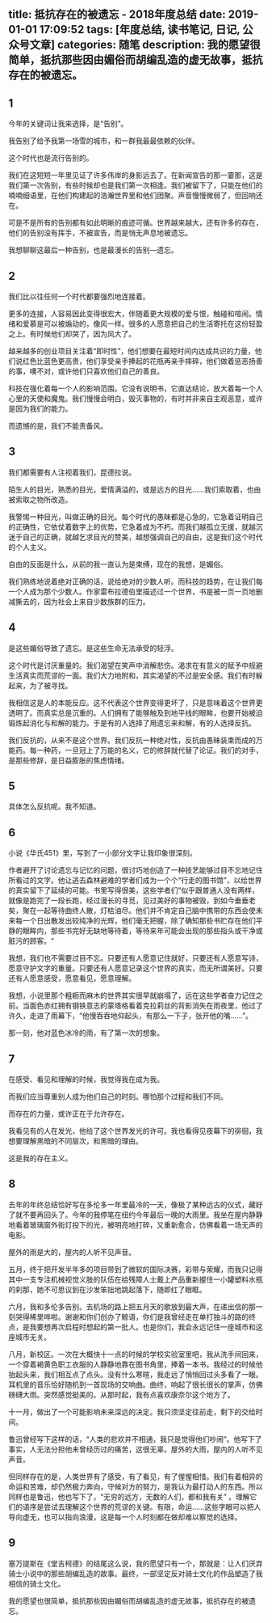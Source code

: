 title: 抵抗存在的被遗忘 - 2018年度总结
date: 2019-01-01 17:09:52
tags: [年度总结, 读书笔记, 日记, 公众号文章]
categories: 随笔
description: 我的愿望很简单，抵抗那些因由媚俗而胡编乱造的虚无故事，抵抗存在的被遗忘。
---

## 1

今年的关键词让我来选择，是“告别”。

我告别了给予我第一场雪的城市，和一群我最最依赖的伙伴。

这个时代也是流行告别的。

我们在这短短一年里见证了许多伟岸的身影远去了。在新闻宣告的那一霎那，这是我们第一次告别，有些时候却也是我们第一次相逢。我们被留下了，只能在他们的喃喃细语里，在他们构建起的浩瀚世界里和他们团聚。声音慢慢微弱了，但回响还在。

可是不是所有的告别都有如此明晰的痕迹可循。世界越来越大，还有许多的存在，他们的告别没有挥手，不被宣告，而是悄无声息地被遗忘。

我想聊聊这最后一种告别，也是最漫长的告别—遗忘。

## 2

我们比以往任何一个时代都要强烈地连接着。

更多的连接，人容易因此变得很宏大，伴随着更大规模的爱与恨，触碰和喧闹。情绪和爱慕是可以被煽动的，像风一样。很多的人愿意把自己的生活寄托在这份轻盈之上。有时候他们却哭了，因为风大了。

越来越多的创业项目关注着“即时性”，他们想要在最短时间内达成共识的力量，他们说红色比蓝色更高贵，他们享受亲手捧起的花瓶再亲手摔碎，他们做着惩恶扬善的事，噢不对，或许他们只喜欢他们自己的善良。

科技在强化着每一个人的影响范围。它没有说明书，它直达结论，放大着每一个人心里的天使和魔鬼。我们慢慢会明白，毁灭事物的，有时并非来自主观恶意，或许是因为我们的能力。

而遗憾的是，我们不能责备风。

## 3

我们都需要有人注视着我们，昆德拉说。

陌生人的目光，熟悉的目光，爱情满溢的，或是远方的目光……我们索取着，也由被索取之物所改造。

我警惕一种目光，叫做正确的目光。每个时代的愚昧都是心急的，它急着证明自己的正确性，它依仗着数字上的优势，它急着成为不朽。而我们越孤立无援，就越沉迷于自己的正确，就越乞求目光的赞美，越想强调自己的自由，这是我们这个时代的个人主义。

自由的反面是什么，从前的我一直认为是束缚，现在的我想，是媚俗。

我们熟练地说着绝对正确的话，说给绝对的少数人听。而科技的趋势，在让我们每一个人成为那个少数人。作家雷布拉德伯里描述过一个世界，书是被一页一页地删减撕去的，因为社会上来自少数族群的压力。

## 4

是这些媚俗导致了遗忘。是这些生命无法承受的轻浮。

这个时代是讨厌重量的。我们渴望在笑声中消解悲伤。渴求在有意义的赋予中规避生活真实而荒谬的一面。我们大力地附和，其实渴望的不过是安全感。我们有时躲起来，为了被寻找。

我相信这是人的本能反应。这不代表这个世界变得更坏了，只是意味着这个世界更透明了。而真实总是沉重的。人们拥有了能够触及到地平线的眼眸，也要开始被迫锻炼起消化与和解的能力。于是有的人选择了用遗忘来和解，有的人选择反抗。

我们反抗的，从来不是这个世界。我们反抗一种绝对性，反抗由愚昧装束而成的万能药。每一种药，一旦冠上了万能的名义，它的修辞就代替了论证。我们的对手，是那些修辞，是日益膨胀的焦虑情绪。

## 5

具体怎么反抗呢。我不知道。

## 6

小说《华氏451》里，写到了一小部分文字让我印象很深刻。

作者避开了讨论遗忘与记忆的问题，很讨巧地创造了一种技艺能够过目不忘地记住所看过的文字。他让逃去森林避难的学者们成为一个个“行走的图书馆”，以给世界的真实留下了延续的可能。书里写得很美，这些学者们”似乎跟普通人没有两样，就像是跑完了一段长跑，经过漫长的寻觅，见过美好的事物被毁，到如今垂垂老矣，聚在一起等待曲终人散，灯枯油尽。他们并不肯定自己脑中携带的东西会使未来每一个日出散发出较纯净的光辉，他们毫无把握，除了确知那些书贮存在他们平静的眼眸内，那些书完好无缺地等待着，等待来年可能会出现的那些指头或干净或脏污的顾客。“

我想，我们也不需要过目不忘。只要还有人愿意记住就好，只要还有人愿意写诗，愿意守护文字的重量。只要还有人愿意记录这个世界的真实，而无所谓美好。只要还有人愿意感受，愿意看见，愿意理解。

我想，小说里那个粗粝而麻木的世界其实很早就崩塌了，远在这些学者奋力记住之前。当面色赤红拥有钢铁意志的蒙塔格看着克拉莉丝的背影消失在雨夜里，他过了许久，走进了雨幕下，“他慢吞吞地仰起头，有那么一下子，张开他的嘴……”。

那一刻，他对蓝色冰冷的雨，有了第一次的想象。

## 7

在感受、看见和理解的时候，我觉得我在成为我。

而我们应当尊重别人成为他们自己的时刻。哪怕那个过程和我们不同。

而存在的力量，或许正在于允许存在。

我看见有的人在发光，他给了这个世界发光的许可。我也看得见夜幕下的徘徊，我想要理解黑暗的不同层次，和黑暗的理由。

这是我的存在主义。

## 8

去年的年终总结恰好写在多伦多一年里最冷的一天，像极了某种远古的仪式，藏好了就不要再回头了。今年的我停笔在纽约今年最后一晚的大雨里。我坐在屋内静静地看着玻璃窗外街灯投下的光，被明亮地打碎，又重新愈合，仿佛看着一场无声的电影。

屋外的雨是大的，屋内的人听不见声音。

五月，终于把开发半年多的项目带到了微软的国际决赛，彩带与荣耀，而我只记得其中一支专注机械视觉义肢的队伍在给残障人士戴上产品重新握住一小罐塑料水瓶的刹那，她不可思议到在沙发笨拙地跳起落下，随即红了眼眶。

六月，我和多伦多告别。去机场的路上把五月天的歌放到最大声，在递出信的那一刻哭得稀里哗啦。谢谢和你们创办了鲸语，你们是我曾经走在单打独斗的路的终点，是我要想再次启程时想起的第一批人。也是你们，我会永远记住一座城市和这座城市无关。

八月，新校区。一次在大概快十一点的时候的学校实验室里吧，我从洗手间回来，一个穿着褐黄色职工衣服的人静静地靠在图书角里，捧着一本书。我经过的时候他抬起头来，我们相互点了点头。没有什么寒暄，我走远了悄悄回过头多看了一眼。耳机里的音乐恰好随机到一首现场的交响曲。曲终，响起了很长很长的掌声，仿佛磅礴大雨。突然感觉挺美的。从那时起，我有点喜欢康奈尔这个地方了。

十一月，做出了一个可能影响未来深远的决定。我只须坚定往前走，剩下的交给时间。

鲁迅曾经写下这样的话，“人类的悲欢并不相通，我只是觉得他们吵闹”。他写下了事实，人无法分担他未曾经历过的痛苦，这很无辜。屋外的大雨，屋内的人听不见声音。

但同样存在的是，人类世界有了感受，有了看见，有了惺惺相惜。我们有着相异的命运和苦难，却仍然极力奔向，守候对方的努力，是我认为最打动人的东西。所以同样也是鲁迅，他也写下了，“无穷的远方，无数的人们，都和我有关” 。理解它们的语序是尝试去理解这个世界的荒谬的关键。有限，命运……这些字眼可以把人导向虚无，也可以指向浪漫，这是每一个人时刻都在做却难以察觉的选择。

## 9

塞万提斯在《堂吉柯德》的结尾这么说，我的愿望只有一个，那就是：让人们厌弃骑士小说中的那些胡编乱造的故事。最终，一部坚定反对骑士文化的作品塑造了我相信的骑士文化。

我的愿望也很简单，抵抗那些因由媚俗而胡编乱造的虚无故事，抵抗存在的被遗忘。
